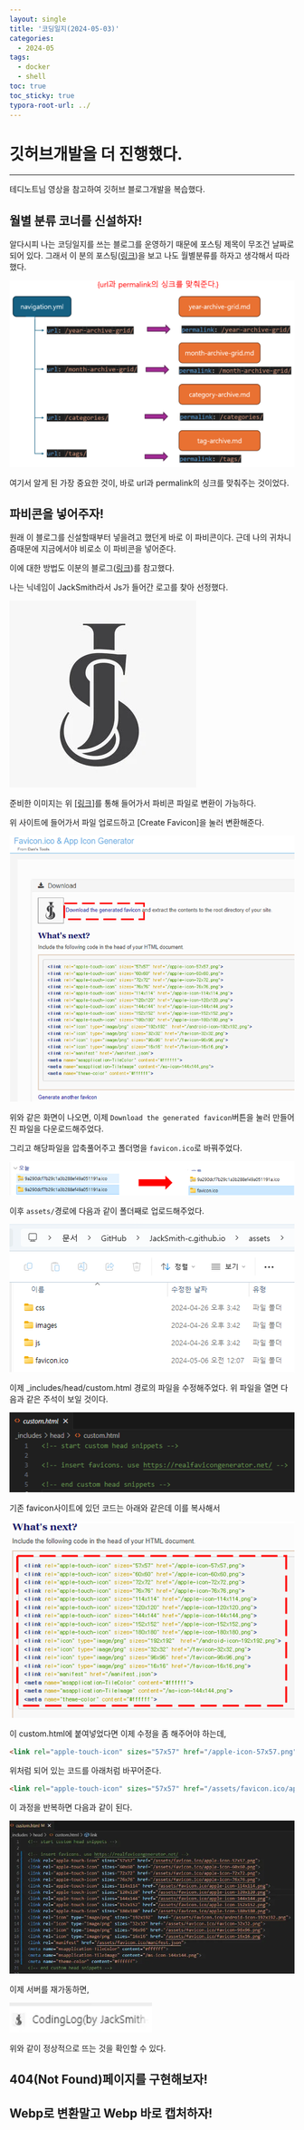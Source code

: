 ```yaml
---
layout: single
title: '코딩일지(2024-05-03)'
categories:
  - 2024-05
tags:
  - docker
  - shell
toc: true
toc_sticky: true
typora-root-url: ../
---
```








# 깃허브개발을 더 진행했다.
<hr>

<p>테디노트님 영상을 참고하여 깃허브 블로그개발을 복습했다.</p>







## 월별 분류 코너를 신설하자!

알다시피 나는 코딩일지를 쓰는 블로그를 운영하기 때문에 포스팅 제목이 무조건 날짜로 되어 있다. 그래서 이 분의 포스팅([링크](https://danggai.github.io/github.io/Github.io-%EC%9B%94%EB%B3%84-%EA%B2%8C%EC%8B%9C%EA%B8%80-%EB%B6%84%EB%A5%98-%EC%B6%94%EA%B0%80%ED%95%98%EA%B8%B0/))을 보고 나도 월별분류를 하자고 생각해서 따라했다.

![image-20240504062958534](/images/2024-05-03-codinglog(107)/image-20240504062958534.png)

여기서 알게 된 가장 중요한 것이, 바로 url과 permalink의 싱크를 맞춰주는 것이었다.



## 파비콘을 넣어주자!

원래 이 블로그를 신설할때부터 넣을려고 했던게 바로 이 파비콘이다. 근데 나의 귀차니즘때문에 지금에서야 비로소 이 파비콘을 넣어준다.

이에 대한 방법도 이분의 블로그([링크](https://danggai.github.io//github.io/Github.io-%ED%8C%8C%EB%B9%84%EC%BD%98-%EC%88%98%EC%A0%95%ED%95%98%EA%B8%B0/))를 참고했다.

나는 닉네임이 JackSmith라서 Js가 들어간 로고를 찾아 선정했다.	

![11111](/images/2024-05-03-codinglog(107)/11111.webp)

준비한 이미지는 위 [[링크](https://www.favicon-generator.org/)]를 통해 들어가서 파비콘 파일로 변환이 가능하다.

위 사이트에 들어가서 파일 업로드하고 [Create Favicon]을 눌러 변환해준다.

![22222](/images/2024-05-03-codinglog(107)/22222.webp)

위와 같은 화면이 나오면, 이제 `Download the generated favicon`버튼을 눌러 만들어진 파일을 다운로드해주었다.

그리고 해당파일을 압축풀어주고 폴더명을 `favicon.ico`로 바꿔주었다.

![3333](/images/2024-05-03-codinglog(107)/3333.webp)

이후 `assets/`경로에 다음과 같이 폴더째로 업로드해주었다.

![444444](/images/2024-05-03-codinglog(107)/444444.webp)

이제 _includes/head/custom.html 경로의 파일을 수정해주었다. 위 파일을 열면 다음과 같은 주석이 보일 것이다.

![5555](/images/2024-05-03-codinglog(107)/5555.png)

기존 favicon사이트에 있던 코드는 아래와 같은데 이를 복사해서

![7777_1](/images/2024-05-03-codinglog(107)/7777_1.webp)

이 custom.html에 붙여넣었다면 이제 수정을 좀 해주어야 하는데,

```html
<link rel="apple-touch-icon" sizes="57x57" href="/apple-icon-57x57.png">
```

위처럼 되어 있는 코드를 아래처럼 바꾸어준다.

```html
<link rel="apple-touch-icon" sizes="57x57" href="/assets/favicon.ico/apple-icon-57x57.png">
```

이 과정을 반복하면 다음과 같이 된다.

![8888](/images/2024-05-03-codinglog(107)/8888.webp)

이제 서버를 재가동하면,

<img src="/images/2024-05-03-codinglog(107)/101.webp" alt="101" style="zoom:150%;" />

위와 같이 정상적으로 뜨는 것을 확인할 수 있다.



## 404(Not Found)페이지를 구현해보자!







## Webp로 변환말고 Webp 바로 캡처하자!





